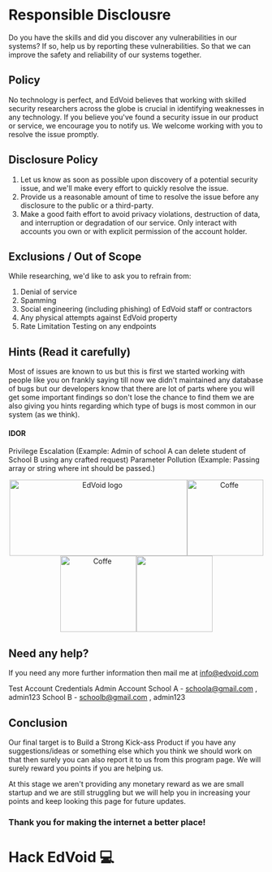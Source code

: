 # Responsible Disclousre 
Do you have the skills and did you discover any vulnerabilities in our systems? If so, help us by reporting these vulnerabilities. So that we can improve the safety and reliability of our systems together.
## Policy
No technology is perfect, and EdVoid believes that working with skilled security researchers across the globe is crucial in identifying weaknesses in any technology. If you believe you've found a security issue in our product or service, we encourage you to notify us. We welcome working with you to resolve the issue promptly.
## Disclosure Policy
1. Let us know as soon as possible upon discovery of a potential security issue, and we'll make every effort to quickly resolve the issue.
2. Provide us a reasonable amount of time to resolve the issue before any disclosure to the public or a third-party.
3. Make a good faith effort to avoid privacy violations, destruction of data, and interruption or degradation of our service. Only interact with accounts you own or with explicit permission of the account holder.
## Exclusions / Out of Scope
While researching, we'd like to ask you to refrain from:
1. Denial of service
2. Spamming
3. Social engineering (including phishing) of EdVoid staff or contractors
4. Any physical attempts against EdVoid property
5. Rate Limitation Testing on any endpoints
## Hints (Read it carefully)
Most of issues are known to us but this is first we started working with people like you on frankly saying till now we didn't maintained any database of bugs but our developers know that there are lot of parts where you will get some important findings so don't lose the chance to find them we are also giving you hints regarding which type of bugs is most common in our system (as we think).

#### IDOR
Privilege Escalation (Example: Admin of school A can delete student of School B using any crafted request)
Parameter Pollution (Example: Passing array or string where int should be passed.)
<div align="center">
  <img alt="EdVoid logo" src="https://edvoid.com/wp-content/uploads/2018/12/Screen-Shot-2018-12-26-at-6.46.24-PM.png" width="350px" height="150"><img alt="Coffe" src="http://mgsoftware.ca/wp-content/uploads/2018/10/kisspng-web-development-mobile-app-development-web-applica-5af5e00195e3f7.971403951526063105614.png" height="150"><img alt="Coffe" src="http://technostark.com/wp-content/uploads/2017/07/erp2.png" height="150"><img src="https://upload.wikimedia.org/wikipedia/commons/thumb/3/34/Android_Studio_icon.svg/2000px-Android_Studio_icon.svg.png" height="150">
</div>

## Need any help?
If you need any more further information then mail me at info@edvoid.com

Test Account Credentials
Admin Account
School A - schoola@gmail.com , admin123
School B - schoolb@gmail.com , admin123

## Conclusion
Our final target is to Build a Strong Kick-ass Product if you have any suggestions/ideas or something else which you think we should work on that then surely you can also report it to us from this program page. We will surely reward you points if you are helping us.

At this stage we aren't providing any monetary reward as we are small startup and we are still struggling but we will help you in increasing your points and keep looking this page for future updates.

### Thank you for making the internet a better place!

# Hack EdVoid 💻 
